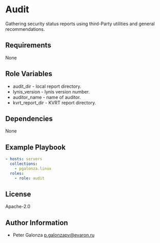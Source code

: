 Audit
=========

Gathering security status reports using third-Party utilities and general recommendations.

Requirements
------------

None

Role Variables
--------------
* audit_dir - local report directory.
* lynis_version - lynis version number.
* auditor_name - name of auditor.
* kvrt_report_dir - KVRT report directory.

Dependencies
------------

None

Example Playbook
----------------

```yaml
- hosts: servers
  collections:
    - pgalonza.linux
  roles:
    - role: audit
```

License
-------

Apache-2.0

Author Information
------------------

* Peter Galonza <p.galonzapv@evaron.ru>
